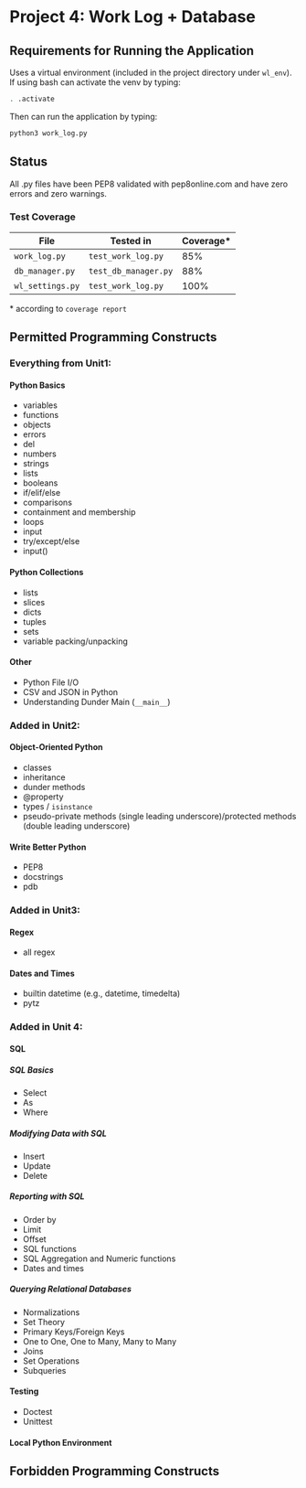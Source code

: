 Project 4: Work Log + Database
==============================

Requirements for Running the Application
----------------------------------------
Uses a virtual environment (included in the project directory under `wl_env`). If using bash can activate the venv by typing:
```bash
. .activate
```

Then can run the application by typing:
```bash
python3 work_log.py
```

Status
------
All .py files have been PEP8 validated with pep8online.com and have zero errors and zero warnings.

### Test Coverage ###

File             | Tested in            | Coverage*
-----------------|----------------------|----------
`work_log.py`    | `test_work_log.py`   | 85%
`db_manager.py`  | `test_db_manager.py` | 88%
`wl_settings.py` | `test_work_log.py`   | 100%

\* according to `coverage report`

Permitted Programming Constructs
--------------------------------
### Everything from Unit1: ###

#### Python Basics ####
- variables
- functions
- objects
- errors
- del
- numbers
- strings
- lists
- booleans
- if/elif/else
- comparisons
- containment and membership
- loops
- input
- try/except/else
- input()

#### Python Collections ####
- lists
- slices
- dicts
- tuples
- sets
- variable packing/unpacking

#### Other ####
- Python File I/O
- CSV and JSON in Python
- Understanding Dunder Main (`__main__`)

### Added in Unit2: ###

#### Object-Oriented Python ####

- classes
- inheritance
- dunder methods
- @property
- types / `isinstance`
- pseudo-private methods (single leading underscore)/protected methods (double leading underscore)

#### Write Better Python ####

- PEP8
- docstrings
- pdb

### Added in Unit3: ###

#### Regex ####

- all regex

#### Dates and Times ####

- builtin datetime (e.g., datetime, timedelta)
- pytz

### Added in Unit 4: ###

#### SQL ####

##### SQL Basics #####
- Select
- As
- Where

##### Modifying Data with SQL #####
- Insert
- Update
- Delete

##### Reporting with SQL #####
- Order by
- Limit
- Offset
- SQL functions
- SQL Aggregation and Numeric functions
- Dates and times

##### Querying Relational Databases #####
- Normalizations
- Set Theory
- Primary Keys/Foreign Keys
- One to One, One to Many, Many to Many
- Joins
- Set Operations
- Subqueries

#### Testing ####
- Doctest
- Unittest

#### Local Python Environment ####


Forbidden Programming Constructs
--------------------------------
